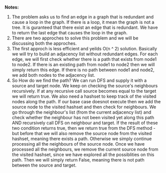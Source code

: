 **Notes:**

1. The problem asks us to find an edge in a graph that is redundant and cause a loop in the graph. If there is a loop, it mean the graph is not a tree. It is guranteed that there exist an edge that is redundant. We have to return the last edge that causes the loop in the graph.
2. There are two approches to solve this problem and we will be discussing both the approches.
3. The first approch is less efficient and yeilds O(n ^ 2) solution. Basically we will try to build an adjacency list without redundant edges. For each edge, we will first check whether there is a path that exists from node1 to node2. If there is an existing path from node1 to node2 then we will simply return this edge. If there is no path between node1 and node2, we add both nodes to the adjacency list.
4. So How do we find the path? We can run DFS and supply it with a source and target node. We keep on checking the source's neighbours recursively. If at any recursive call source becomes equal to the target we will return true. We also need a hashset to keep track of the visited nodes along the path. If our base case doesnot execute then we add the source node to the visited hashset and then check for neighbours. We go through the neighbour's list (from the current adjacency list) and check whether the neighbour has not been visited yet along this path AND recursively call DFS on neighbour and target. If the result of these two condition returns true, then we return true from the DFS method - but before that we will also remove the source node from the visited hashset, meaning there exists a path. Otherwise we simply continue processing all the neighbours of the source node. Once we have processed all the neighbours, we remove the current source node from the visited hashset, since we have explored all the possiblities on this path. Then we will simply return False, meaning there is not path between the source and target.
